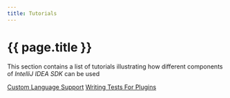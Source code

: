 ```yaml
---
title: Tutorials
---
```


# {{ page.title }}

This section contains a list of tutorials illustrating how different components of *IntelliJ IDEA SDK* can be used

[Custom Language Support](cls_tutorial.html)
[Writing Tests For Plugins](writing_tests_for_plugins.html)